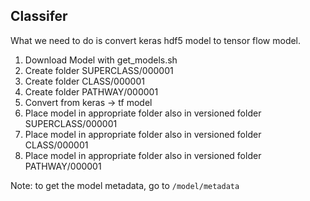 ## Classifer

What we need to do is convert keras hdf5 model to tensor flow model. 

1. Download Model with get_models.sh
1. Create folder SUPERCLASS/000001
1. Create folder CLASS/000001
1. Create folder PATHWAY/000001
1. Convert from keras -> tf model
1. Place model in appropriate folder also in versioned folder SUPERCLASS/000001
1. Place model in appropriate folder also in versioned folder CLASS/000001
1. Place model in appropriate folder also in versioned folder PATHWAY/000001

Note: to get the model metadata, go to ```/model/metadata```